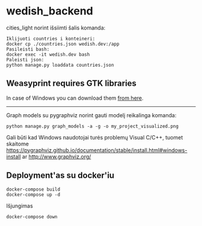 # wedish_backend

cities_light norint išsiimti šalis komanda:

```
Iklijuoti countries i konteineri:
docker cp ./countries.json wedish.dev:/app
Pasileisti bash:
docker exec -it wedish.dev bash
Paleisti json:
python manage.py loaddata countries.json
```

## Weasyprint requires GTK libraries
In case of Windows you can download them [from here](https://github.com/tschoonj/GTK-for-Windows-Runtime-Environment-Installer/releases/download/2022-01-04/gtk3-runtime-3.24.31-2022-01-04-ts-win64.exe).

-------------------------------------------
Graph models su pygraphviz
norint gauti modelį reikalinga komanda:

```
python manage.py graph_models -a -g -o my_project_visualized.png
```

Gali būti kad Windows naudotojai turės problemų Visual C/C++, tuomet skaitome https://pygraphviz.github.io/documentation/stable/install.html#windows-install ar http://www.graphviz.org/  

## Deployment'as su docker'iu
```
docker-compose build
docker-compose up -d
```
Išjungimas
```
docker-compose down
```
